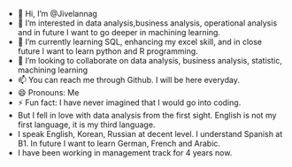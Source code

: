 - 👋 Hi, I’m @Jivelannag
- 👀 I’m interested in data analysis,business analysis, operational analysis and in future I want to go deeper in machining learning. 
- 🌱 I’m currently learning SQL, enhancing my excel skill, and in close future I want to learn python and R programming. 
- 💞️ I’m looking to collaborate on data analysis, business analysis, statistic, machining learning 
- 📫 You can reach me through Github. I will be here everyday. 
- 😄 Pronouns: Me 
- ⚡ Fun fact: I have never imagined that I would go into coding.
- But I fell in love with data analysis from the first sight. English is not my first language, it is my third language.
- I speak English, Korean, Russian at decent level. I understand Spanish at B1. In future I want to learn German, French and Arabic.
- I have been working in management track for 4 years now.  

<!---
Jivelannag/Jivelannag is a ✨ special ✨ repository because its `README.md` (this file) appears on your GitHub profile.
You can click the Preview link to take a look at your changes.
--->
